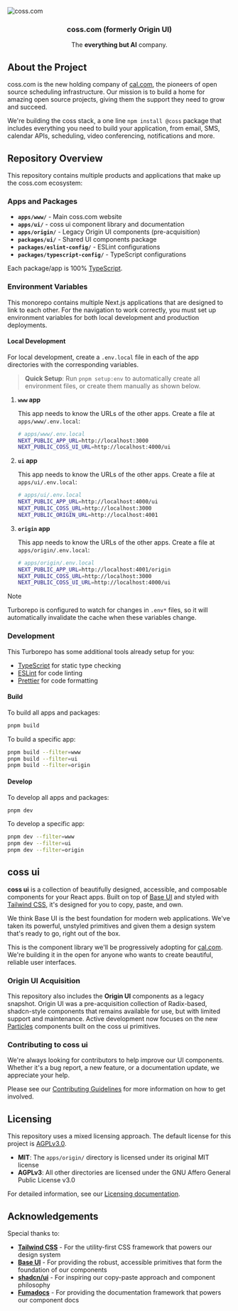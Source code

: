 ![coss.com](https://github.com/user-attachments/assets/56dfe7f7-85b7-44ee-b89a-1c30c5c4a156)
<h3 align="center">coss.com (formerly Origin UI)</h3>
<p align="center">The <strong>everything but AI</strong> company.</p>

## About the Project

coss.com is the new holding company of [cal.com](https://cal.com), the pioneers of open source scheduling infrastructure. Our mission is to build a home for amazing open source projects, giving them the support they need to grow and succeed.

We're building the coss stack, a one line `npm install @coss` package that includes everything you need to build your application, from email, SMS, calendar APIs, scheduling, video conferencing, notifications and more.

## Repository Overview

This repository contains multiple products and applications that make up the coss.com ecosystem:

### Apps and Packages

- **`apps/www/`** - Main coss.com website
- **`apps/ui/`** - coss ui component library and documentation
- **`apps/origin/`** - Legacy Origin UI components (pre-acquisition)
- **`packages/ui/`** - Shared UI components package
- **`packages/eslint-config/`** - ESLint configurations
- **`packages/typescript-config/`** - TypeScript configurations

Each package/app is 100% [TypeScript](https://www.typescriptlang.org/).

### Environment Variables

This monorepo contains multiple Next.js applications that are designed to link to each other. For the navigation to work correctly, you must set up environment variables for both local development and production deployments.

#### Local Development

For local development, create a `.env.local` file in each of the app directories with the corresponding variables.

> **Quick Setup**: Run `pnpm setup:env` to automatically create all environment files, or create them manually as shown below.

1.  **`www` app**

    This app needs to know the URLs of the other apps. Create a file at `apps/www/.env.local`:

    ```sh
    # apps/www/.env.local
    NEXT_PUBLIC_APP_URL=http://localhost:3000
    NEXT_PUBLIC_COSS_UI_URL=http://localhost:4000/ui
    ```

2.  **`ui` app**

    This app needs to know the URLs of the other apps. Create a file at `apps/ui/.env.local`:

    ```sh
    # apps/ui/.env.local
    NEXT_PUBLIC_APP_URL=http://localhost:4000/ui
    NEXT_PUBLIC_COSS_URL=http://localhost:3000
    NEXT_PUBLIC_ORIGIN_URL=http://localhost:4001
    ```

3.  **`origin` app**

    This app needs to know the URLs of the other apps. Create a file at `apps/origin/.env.local`:

    ```sh
    # apps/origin/.env.local
    NEXT_PUBLIC_APP_URL=http://localhost:4001/origin
    NEXT_PUBLIC_COSS_URL=http://localhost:3000
    NEXT_PUBLIC_COSS_UI_URL=http://localhost:4000/ui
    ```

> [!NOTE]
> Turborepo is configured to watch for changes in `.env*` files, so it will automatically invalidate the cache when these variables change.

### Development

This Turborepo has some additional tools already setup for you:

- [TypeScript](https://www.typescriptlang.org/) for static type checking
- [ESLint](https://eslint.org/) for code linting
- [Prettier](https://prettier.io) for code formatting

#### Build

To build all apps and packages:

```sh
pnpm build
```

To build a specific app:

```sh
pnpm build --filter=www
pnpm build --filter=ui
pnpm build --filter=origin
```

#### Develop

To develop all apps and packages:

```sh
pnpm dev
```

To develop a specific app:

```sh
pnpm dev --filter=www
pnpm dev --filter=ui
pnpm dev --filter=origin
```

## coss ui

**coss ui** is a collection of beautifully designed, accessible, and composable components for your React apps. Built on top of [Base UI](https://base-ui.com/) and styled with [Tailwind CSS](https://tailwindcss.com/), it's designed for you to copy, paste, and own.

We think Base UI is the best foundation for modern web applications. We've taken its powerful, unstyled primitives and given them a design system that's ready to go, right out of the box.

This is the component library we'll be progressively adopting for [cal.com](https://cal.com). We're building it in the open for anyone who wants to create beautiful, reliable user interfaces.

### Origin UI Acquisition

This repository also includes the **Origin UI** components as a legacy snapshot. Origin UI was a pre-acquisition collection of Radix-based, shadcn-style components that remains available for use, but with limited support and maintenance. Active development now focuses on the new [Particles](https://coss.com/ui/particles) components built on the coss ui primitives.

### Contributing to coss ui

We're always looking for contributors to help improve our UI components. Whether it's a bug report, a new feature, or a documentation update, we appreciate your help.

Please see our [Contributing Guidelines](apps/ui/CONTRIBUTING.md) for more information on how to get involved.

## Licensing

This repository uses a mixed licensing approach. The default license for this project is [AGPLv3.0](LICENSE).

- **MIT**: The `apps/origin/` directory is licensed under its original MIT license
- **AGPLv3**: All other directories are licensed under the GNU Affero General Public License v3.0

For detailed information, see our [Licensing documentation](LICENSING.md).

## Acknowledgements

Special thanks to:

- **[Tailwind CSS](https://tailwindcss.com/)** - For the utility-first CSS framework that powers our design system
- **[Base UI](https://base-ui.com/)** - For providing the robust, accessible primitives that form the foundation of our components
- **[shadcn/ui](https://ui.shadcn.com/)** - For inspiring our copy-paste approach and component philosophy
- **[Fumadocs](https://fumadocs.dev/)** - For providing the documentation framework that powers our component docs 
